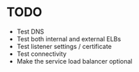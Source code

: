 TODO
====

* Test DNS
* Test both internal and external ELBs
* Test listener settings / certificate
* Test connectivity
* Make the service load balancer optional